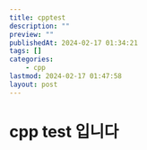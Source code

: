 ```yaml
---
title: cpptest
description: ""
preview: ""
publishedAt: 2024-02-17 01:34:21
tags: []
categories:
    - cpp
lastmod: 2024-02-17 01:47:58
layout: post
---
```




# cpp test 입니다

